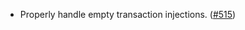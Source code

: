 - Properly handle empty transaction injections. ([#515](https://github.com/noble-assets/noble/pull/515))